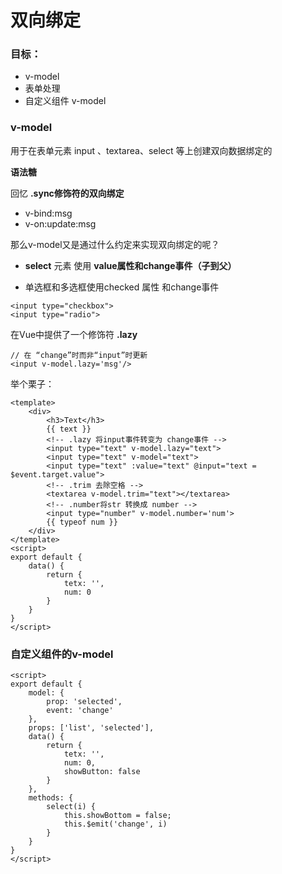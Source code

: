 # 双向绑定

### 目标：

+ v-model
+ 表单处理
+ 自定义组件 v-model



### v-model

用于在表单元素 input 、textarea、select 等上创建双向数据绑定的

**语法糖**

回忆 **.sync修饰符的双向绑定**

+ v-bind:msg
+ v-on:update:msg

那么v-model又是通过什么约定来实现双向绑定的呢？

+ **select** 元素 使用 **value属性和change事件（子到父）**

+ 单选框和多选框使用checked 属性 和change事件

```vue
<input type="checkbox">
<input type="radio">
```

在Vue中提供了一个修饰符 **.lazy**

```vue
// 在 “change”时而非“input”时更新
<input v-model.lazy='msg'/>
```

举个栗子：

```vue
<template>
    <div>
        <h3>Text</h3>
        {{ text }}
        <!-- .lazy 将input事件转变为 change事件 -->
        <input type="text" v-model.lazy="text">
        <input type="text" v-model="text">
        <input type="text" :value="text" @input="text = $event.target.value">
        <!-- .trim 去除空格 -->
        <textarea v-model.trim="text"></textarea>
        <!-- .number将str 转换成 number -->
        <input type="number" v-model.number='num'>
        {{ typeof num }}
    </div>
</template>
<script>
export default {
    data() {
        return {
            tetx: '',
            num: 0
        }
    }
}
</script>
```



### 自定义组件的v-model

```vue
<script>
export default {
    model: {
        prop: 'selected',
        event: 'change'
    },
    props: ['list', 'selected'],
    data() {
        return {
            tetx: '',
            num: 0,
            showButton: false 
        }
    },
    methods: {
        select(i) {
            this.showBottom = false;
            this.$emit('change', i)
        }
    }
}
</script>
```

